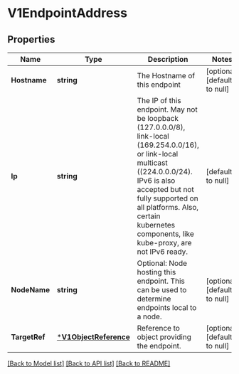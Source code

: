# V1EndpointAddress

## Properties
Name | Type | Description | Notes
------------ | ------------- | ------------- | -------------
**Hostname** | **string** | The Hostname of this endpoint | [optional] [default to null]
**Ip** | **string** | The IP of this endpoint. May not be loopback (127.0.0.0/8), link-local (169.254.0.0/16), or link-local multicast ((224.0.0.0/24). IPv6 is also accepted but not fully supported on all platforms. Also, certain kubernetes components, like kube-proxy, are not IPv6 ready. | [default to null]
**NodeName** | **string** | Optional: Node hosting this endpoint. This can be used to determine endpoints local to a node. | [optional] [default to null]
**TargetRef** | [***V1ObjectReference**](v1.ObjectReference.md) | Reference to object providing the endpoint. | [optional] [default to null]

[[Back to Model list]](../README.md#documentation-for-models) [[Back to API list]](../README.md#documentation-for-api-endpoints) [[Back to README]](../README.md)


